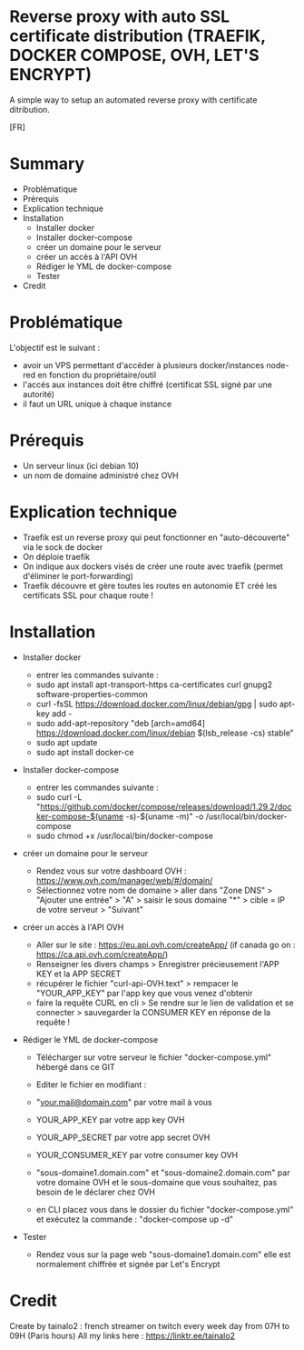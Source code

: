 # Reverse proxy with auto SSL certificate distribution (TRAEFIK, DOCKER COMPOSE, OVH, LET'S ENCRYPT)
A simple way to setup an automated reverse proxy with certificate ditribution.

[FR]
# Summary
  - Problématique
  - Prérequis
  - Explication technique
  - Installation
    - Installer docker
    - Installer docker-compose
    - créer un domaine pour le serveur
    - créer un accès à l'API OVH
    - Rédiger le YML de docker-compose
    - Tester
  - Credit

# Problématique
L'objectif est le suivant :
  - avoir un VPS permettant d'accéder à plusieurs docker/instances node-red en fonction du propriétaire/outil
  - l'accés aux instances doit être chiffré (certificat SSL signé par une autorité)
  - il faut un URL unique à chaque instance

# Prérequis
  - Un serveur linux (ici debian 10)
  - un nom de domaine administré chez OVH

# Explication technique
  - Traefik est un reverse proxy qui peut fonctionner en "auto-découverte" via le sock de docker
  - On déploie traefik
  - On indique aux dockers visés de créer une route avec traefik (permet d'éliminer le port-forwarding)
  - Traefik découvre et gère toutes les routes en autonomie ET créé les certificats SSL pour chaque route !

# Installation
  - Installer docker
    - entrer les commandes suivante :
     - sudo apt install apt-transport-https ca-certificates curl gnupg2 software-properties-common
     - curl -fsSL https://download.docker.com/linux/debian/gpg | sudo apt-key add -
     - sudo add-apt-repository "deb [arch=amd64] https://download.docker.com/linux/debian $(lsb_release -cs) stable"
     - sudo apt update
     - sudo apt install docker-ce
  - Installer docker-compose
    - entrer les commandes suivante :
     - sudo curl -L "https://github.com/docker/compose/releases/download/1.29.2/docker-compose-$(uname -s)-$(uname -m)" -o /usr/local/bin/docker-compose
     - sudo chmod +x /usr/local/bin/docker-compose
  
  - créer un domaine pour le serveur
    - Rendez vous sur votre dashboard OVH : https://www.ovh.com/manager/web/#/domain/
    - Sélectionnez votre nom de domaine > aller dans "Zone DNS" > "Ajouter une entrée" > "A" > saisir le sous domaine "\*" > cible = IP de votre serveur > "Suivant"
  
  - créer un accès à l'API OVH
    - Aller sur le site : https://eu.api.ovh.com/createApp/ (if canada go on : https://ca.api.ovh.com/createApp/)
    - Renseigner les divers champs > Enregistrer précieusement l'APP KEY et la APP SECRET
    - récupérer le fichier "curl-api-OVH.text" > rempacer le "YOUR_APP_KEY" par l'app key que vous venez d'obtenir
    - faire la requête CURL en cli > Se rendre sur le lien de validation et se connecter > sauvegarder la CONSUMER KEY en réponse de la requête !
  
  - Rédiger le YML de docker-compose
    - Télécharger sur votre serveur le fichier "docker-compose.yml" hébergé dans ce GIT
    - Editer le fichier en modifiant :
    - "your.mail@domain.com" par votre mail à vous
    - YOUR_APP_KEY par votre app key OVH
    - YOUR_APP_SECRET par votre app secret OVH
    - YOUR_CONSUMER_KEY par votre consumer key OVH
    - "sous-domaine1.domain.com" et "sous-domaine2.domain.com" par votre domaine OVH et le sous-domaine que vous souhaitez, pas besoin de le déclarer chez OVH

    - en CLI placez vous dans le dossier du fichier "docker-compose.yml" et exécutez la commande : "docker-compose up -d"
 
  - Tester
    - Rendez vous sur la page web "sous-domaine1.domain.com" elle est normalement chiffrée et signée par Let's Encrypt

# Credit
Create by tainalo2 : french streamer on twitch every week day from 07H to 09H (Paris hours)
All my links here : https://linktr.ee/tainalo2
